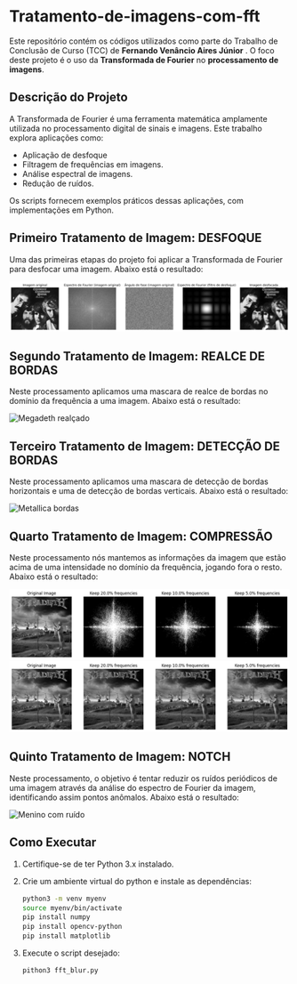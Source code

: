 # Tratamento-de-imagens-com-fft

Este repositório contém os códigos utilizados como parte do Trabalho de Conclusão de Curso (TCC) de **Fernando Venâncio Aires Júnior** . O foco deste projeto é o uso da **Transformada de Fourier** no **processamento de imagens**.  

## Descrição do Projeto

A Transformada de Fourier é uma ferramenta matemática amplamente utilizada no processamento digital de sinais e imagens. Este trabalho explora aplicações como:
- Aplicação de desfoque  
- Filtragem de frequências em imagens.  
- Análise espectral de imagens.  
- Redução de ruídos.  

Os scripts fornecem exemplos práticos dessas aplicações, com implementações em Python.  

## Primeiro Tratamento de Imagem: DESFOQUE

Uma das primeiras etapas do projeto foi aplicar a Transformada de Fourier para desfocar uma imagem.
Abaixo está o resultado:  

![Credence Desfocado](Creedence_desfocado.png)

## Segundo Tratamento de Imagem: REALCE DE BORDAS

Neste processamento aplicamos uma mascara de realce de bordas no domínio da frequência a uma imagem.
Abaixo está o resultado:  

![Megadeth realçado](megadeth_realce.png)

## Terceiro Tratamento de Imagem: DETECÇÃO DE BORDAS

Neste processamento aplicamos uma mascara de detecção de bordas horizontais e uma de detecção de bordas verticais.
Abaixo está o resultado:  

![Metallica bordas](metallica_black_deteccao.png)

## Quarto Tratamento de Imagem: COMPRESSÃO

Neste processamento  nós mantemos as informações da imagem que estão acima de uma intensidade no domínio da frequência, jogando fora o resto.
Abaixo está o resultado:  

![Megadeth filtros de compressão](compressed_images_filters.png)
![Megadeth comprimida](compressed_images.png)

## Quinto Tratamento de Imagem: NOTCH

Neste processamento, o objetivo é tentar reduzir os ruídos periódicos de uma imagem através da análise do espectro de Fourier da imagem, identificando assim pontos anômalos.
Abaixo está o resultado:

![Menino com ruído](menino_sem_ruido.png)

## Como Executar  

1. Certifique-se de ter Python 3.x instalado.

2. Crie  um ambiente virtual do python e instale as dependências:
    ```bash
    python3 -m venv myenv
    source myenv/bin/activate
    pip install numpy
    pip install opencv-python
    pip install matplotlib
    ```
2. Execute o script desejado:
   ```bash
   pithon3 fft_blur.py
   ```